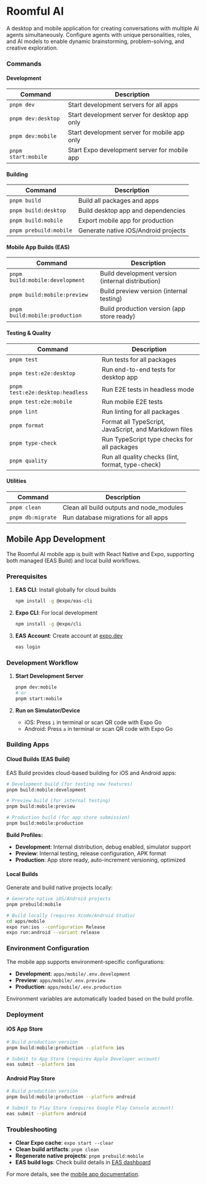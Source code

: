 # Roomful AI

A desktop and mobile application for creating conversations with multiple AI agents simultaneously. Configure agents with unique personalities, roles, and AI models to enable dynamic brainstorming, problem-solving, and creative exploration.

### Commands

#### Development

| Command             | Description                                   |
| ------------------- | --------------------------------------------- |
| `pnpm dev`          | Start development servers for all apps        |
| `pnpm dev:desktop`  | Start development server for desktop app only |
| `pnpm dev:mobile`   | Start development server for mobile app only  |
| `pnpm start:mobile` | Start Expo development server for mobile app  |

#### Building

| Command                | Description                          |
| ---------------------- | ------------------------------------ |
| `pnpm build`           | Build all packages and apps          |
| `pnpm build:desktop`   | Build desktop app and dependencies   |
| `pnpm build:mobile`    | Export mobile app for production     |
| `pnpm prebuild:mobile` | Generate native iOS/Android projects |

#### Mobile App Builds (EAS)

| Command                         | Description                                       |
| ------------------------------- | ------------------------------------------------- |
| `pnpm build:mobile:development` | Build development version (internal distribution) |
| `pnpm build:mobile:preview`     | Build preview version (internal testing)          |
| `pnpm build:mobile:production`  | Build production version (app store ready)        |

#### Testing & Quality

| Command                          | Description                                           |
| -------------------------------- | ----------------------------------------------------- |
| `pnpm test`                      | Run tests for all packages                            |
| `pnpm test:e2e:desktop`          | Run end-to-end tests for desktop app                  |
| `pnpm test:e2e:desktop:headless` | Run E2E tests in headless mode                        |
| `pnpm test:e2e:mobile`           | Run mobile E2E tests                                  |
| `pnpm lint`                      | Run linting for all packages                          |
| `pnpm format`                    | Format all TypeScript, JavaScript, and Markdown files |
| `pnpm type-check`                | Run TypeScript type checks for all packages           |
| `pnpm quality`                   | Run all quality checks (lint, format, type-check)     |

#### Utilities

| Command           | Description                              |
| ----------------- | ---------------------------------------- |
| `pnpm clean`      | Clean all build outputs and node_modules |
| `pnpm db:migrate` | Run database migrations for all apps     |

## Mobile App Development

The Roomful AI mobile app is built with React Native and Expo, supporting both managed (EAS Build) and local build workflows.

### Prerequisites

1. **EAS CLI**: Install globally for cloud builds

   ```bash
   npm install -g @expo/eas-cli
   ```

2. **Expo CLI**: For local development

   ```bash
   npm install -g @expo/cli
   ```

3. **EAS Account**: Create account at [expo.dev](https://expo.dev)
   ```bash
   eas login
   ```

### Development Workflow

1. **Start Development Server**

   ```bash
   pnpm dev:mobile
   # or
   pnpm start:mobile
   ```

2. **Run on Simulator/Device**
   - iOS: Press `i` in terminal or scan QR code with Expo Go
   - Android: Press `a` in terminal or scan QR code with Expo Go

### Building Apps

#### Cloud Builds (EAS Build)

EAS Build provides cloud-based building for iOS and Android apps:

```bash
# Development build (for testing new features)
pnpm build:mobile:development

# Preview build (for internal testing)
pnpm build:mobile:preview

# Production build (for app store submission)
pnpm build:mobile:production
```

**Build Profiles:**

- **Development**: Internal distribution, debug enabled, simulator support
- **Preview**: Internal testing, release configuration, APK format
- **Production**: App store ready, auto-increment versioning, optimized

#### Local Builds

Generate and build native projects locally:

```bash
# Generate native iOS/Android projects
pnpm prebuild:mobile

# Build locally (requires Xcode/Android Studio)
cd apps/mobile
expo run:ios --configuration Release
expo run:android --variant release
```

### Environment Configuration

The mobile app supports environment-specific configurations:

- **Development**: `apps/mobile/.env.development`
- **Preview**: `apps/mobile/.env.preview`
- **Production**: `apps/mobile/.env.production`

Environment variables are automatically loaded based on the build profile.

### Deployment

#### iOS App Store

```bash
# Build production version
pnpm build:mobile:production --platform ios

# Submit to App Store (requires Apple Developer account)
eas submit --platform ios
```

#### Android Play Store

```bash
# Build production version
pnpm build:mobile:production --platform android

# Submit to Play Store (requires Google Play Console account)
eas submit --platform android
```

### Troubleshooting

- **Clear Expo cache**: `expo start --clear`
- **Clean build artifacts**: `pnpm clean`
- **Regenerate native projects**: `pnpm prebuild:mobile`
- **EAS build logs**: Check build details in [EAS dashboard](https://expo.dev)

For more details, see the [mobile app documentation](./apps/mobile/README.md).
